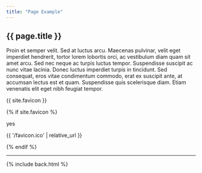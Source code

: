 ```yaml
---
title: "Page Example"
---
```


## {{ page.title }}

Proin et semper velit. Sed at luctus arcu. Maecenas pulvinar, velit eget imperdiet hendrerit, tortor lorem lobortis orci, ac vestibulum diam quam sit amet arcu. Sed nec neque ac turpis luctus tempor. Suspendisse suscipit ac nunc vitae lacinia. Donec luctus imperdiet turpis in tincidunt. Sed consequat, eros vitae condimentum commodo, erat ex suscipit ante, at accumsan lectus est et quam. Suspendisse quis scelerisque diam. Etiam venenatis elit eget nibh feugiat tempor.

{{ site.favicon }}

{% if site.favicon %}

yes

{{ '/favicon.ico' | relative_url }}

{% endif %}

***

{% include back.html %}
